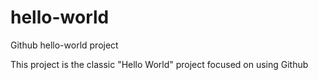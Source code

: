 # hello-world
Github hello-world project

This project is the classic "Hello World" project
focused on using Github
